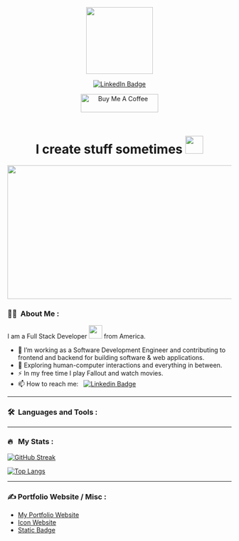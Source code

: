 <p align="center"><img src="https://media.giphy.com/media/bJ4TVNYNUympPgcpem/giphy.gif" width="150"/></p>
<p align="center">
<a href="https://www.linkedin.com/in/hunterreesewalker/"><img src="https://img.shields.io/badge/LinkedIn-blue?style=for-the-badge&logo=linkedin&logoColor=white" alt="LinkedIn Badge"></a>
</p>
<p align="center">
<a href="https://www.buymeacoffee.com/atravos" target="_blank"><img src="https://cdn.buymeacoffee.com/buttons/default-orange.png" alt="Buy Me A Coffee" height="41" width="174"></a>
</p>
<p align="center"><img src="https://komarev.com/ghpvc/?username=Atravos&style=flat-square&color=blue" alt=""></p>

<h1 align="center">I create stuff sometimes <img src="https://media.giphy.com/media/lnSbbEZ1Sr9EikvJEN/giphy-downsized.gif" width="40" ></h1>

<p align="center"><img src="https://media.giphy.com/media/dWesBcTLavkZuG35MI/giphy.gif" width="600" height="300"  /></p>

### :woman_technologist: &nbsp;About Me :

I am a Full Stack Developer <img src="https://media.giphy.com/media/WUlplcMpOCEmTGBtBW/giphy.gif" width="30"> from America.

- 🔭 I’m working as a Software Development Engineer and contributing to frontend and backend for building software & web applications.
- 🌱 Exploring human-computer interactions and everything in between.
- ⚡ In my free time I play Fallout and watch movies. 
- 📫 How to reach me: &nbsp; [![Linkedin Badge](https://img.shields.io/badge/-hunter-blue?style=flat&logo=Linkedin&logoColor=white)](https://www.linkedin.com/in/hunterreesewalker)

---

### 🛠 &nbsp;Languages and Tools :



---

### 🔥 &nbsp; My Stats :
[![GitHub Streak](http://github-readme-streak-stats.herokuapp.com?user=Atravos&theme=dark&background=000000)](https://git.io/streak-stats)

[![Top Langs](https://github-readme-stats.vercel.app/api/top-langs/?username=Atravos&layout=compact&theme=vision-friendly-dark)](https://github.com/anuraghazra/github-readme-stats)

---

### ✍️ Portfolio Website / Misc : 
- [My Portfolio Website](https://www.atravos.com/)
- [Icon Website](https://github.com/devicons/devicon/)
- [Static Badge](https://shields.io/badges)<!-- BLOG-POST-LIST:START -->
<!-- BLOG-POST-LIST:END -->
